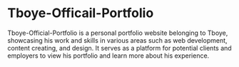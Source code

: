 # Tboye-Officail-Portfolio
Tboye-Official-Portfolio is a personal portfolio website belonging to Tboye, showcasing his work and skills in various areas such as web development, content creating, and design. It serves as a platform for potential clients and employers to view his portfolio and learn more about his experience.
